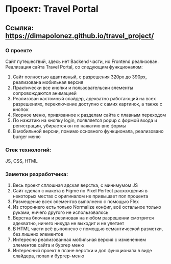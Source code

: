 # Проект: Travel Portal
## Ссылка: https://dimapolonez.github.io/travel_project/
### О проекте
Сайт путешествий, здесь нет Backend части, но Frontend реализован.
Реализация сайта Travel Portal, со следующим функционалом:
<ol>
<li>Сайт полностью адаптивный, с разрешения 320px до 390px, реализована мобильная версия</li>
<li>Практически все кнопки и пользовательски элементы сопровождаются анимацией</li>
<li>Реализован кастомный слайдер, адекватно работающий на всех разрешениях, переключение доступно с самих картинок, а также с кнопок</li>
<li>Якорное меню, привязанное к разделам сайта с плавным переходом</li>
<li>По нажатию на кнопку login, появляется popup с формой входа и регистрации, убирается он по нажатию вне формы</li>
<li>В мобильной версии, помимо основного функционала, реализовано burger меню</li>
</ol>

### Стек технологий:
JS, CSS, HTML
### Заметки разработчика:
1. Весь проект сплошная адская верстка, с минимумом JS
2. Сайт сделан с макета в Figme по Pixel Perfect расхождения в некоторых местах с оригиналом не привышает пол процента
3. Размещение всех элементов выполнено с помощью Flex
4. Из стороннего есть только Normalize конфиг, всё остальное только руками, ничего другого не использовалось
5. Верстка блочная и резиновая на любом разрешении смотрится адекватно, ничего никуда не выходит и не улетает
6. В HTML части всё выполнено с помощью семантической разметки, без лишних элементов
7. Интересно реализованная мобильная версия с изменением элементов сайта и бургер меню
8. Интересный проект в плане верстки и доп функционала в виде слайдера, попап и бургер-меню

